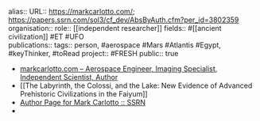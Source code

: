 alias::
URL:: https://markcarlotto.com/; https://papers.ssrn.com/sol3/cf_dev/AbsByAuth.cfm?per_id=3802359
organisation::
role:: [[independent researcher]] 
fields:: #[[ancient civilization]] #ET #UFO  
publications:: 
tags:: person, #aerospace #Mars #Atlantis #Egypt, #keyThinker, #toRead 
project:: #FRESH 
public:: true

- [markcarlotto.com – Aerospace Engineer, Imaging Specialist, Independent Scientist, Author](https://markcarlotto.com/)
- [[The Labyrinth, the Colossi, and the Lake: New Evidence of Advanced Prehistoric Civilizations in the Faiyum]]
- [Author Page for Mark Carlotto :: SSRN](https://papers.ssrn.com/sol3/cf_dev/AbsByAuth.cfm?per_id=3802359)
-